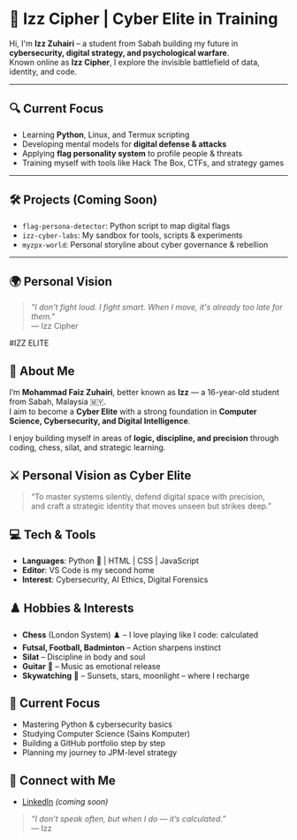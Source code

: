 # 🧠 Izz Cipher | Cyber Elite in Training

Hi, I'm **Izz Zuhairi** – a student from Sabah building my future in **cybersecurity, digital strategy, and psychological warfare**.  
Known online as **Izz Cipher**, I explore the invisible battlefield of data, identity, and code.

---

## 🔍 Current Focus

- Learning **Python**, Linux, and Termux scripting
- Developing mental models for **digital defense & attacks**
- Applying **flag personality system** to profile people & threats
- Training myself with tools like Hack The Box, CTFs, and strategy games

---

## 🛠 Projects (Coming Soon)

- `flag-persona-detector`: Python script to map digital flags
- `izz-cyber-labs`: My sandbox for tools, scripts & experiments
- `myzpx-world`: Personal storyline about cyber governance & rebellion

---

## 🌍 Personal Vision

> _"I don't fight loud. I fight smart. When I move, it's already too late for them."_  
> — Izz Cipher
>

#IZZ ELITE
## 🧠 About Me
I’m **Mohammad Faiz Zuhairi**, better known as **Izz** — a 16-year-old student from Sabah, Malaysia 🇲🇾.  
I aim to become a **Cyber Elite** with a strong foundation in **Computer Science, Cybersecurity, and Digital Intelligence**.

I enjoy building myself in areas of **logic, discipline, and precision** through coding, chess, silat, and strategic learning.

## ⚔️ Personal Vision as Cyber Elite
> “To master systems silently, defend digital space with precision,  
> and craft a strategic identity that moves unseen but strikes deep.”  

## 💻 Tech & Tools
- **Languages**: Python 🐍 | HTML | CSS | JavaScript
- **Editor**: VS Code is my second home
- **Interest**: Cybersecurity, AI Ethics, Digital Forensics

## ♟️ Hobbies & Interests
- **Chess** (London System) ♟️ – I love playing like I code: calculated
- **Futsal, Football, Badminton** – Action sharpens instinct
- **Silat** – Discipline in body and soul
- **Guitar** 🎸 – Music as emotional release
- **Skywatching** 🌌 – Sunsets, stars, moonlight – where I recharge

## 🧩 Current Focus
- Mastering Python & cybersecurity basics  
- Studying Computer Science (Sains Komputer)  
- Building a GitHub portfolio step by step  
- Planning my journey to JPM-level strategy  

## 🔗 Connect with Me
- [LinkedIn](https://www.linkedin.com/in/yourprofile) *(coming soon)*  

> *“I don’t speak often, but when I do — it’s calculated.”*  
> — Izz  
